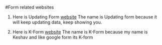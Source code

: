 #Form related websites

1. Here is Updating Form [website](https://keshavcodex.github.io/All-basic-websites/Updating%20form/index.html)
The name is Updating form because it will keep updating data, keep showing you.


2. Here is K-Form [website](https://keshavcodex.github.io/All-basic-websites/K-Form/form.html)
The name is K-Form because my name is Keshav and like google form its K-form
